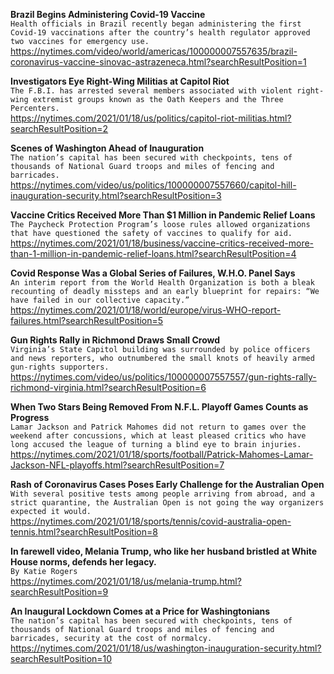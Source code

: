 **Brazil Begins Administering Covid-19 Vaccine**\
`Health officials in Brazil recently began administering the first Covid-19 vaccinations after the country’s health regulator approved two vaccines for emergency use.`\
https://nytimes.com/video/world/americas/100000007557635/brazil-coronavirus-vaccine-sinovac-astrazeneca.html?searchResultPosition=1

**Investigators Eye Right-Wing Militias at Capitol Riot**\
`The F.B.I. has arrested several members associated with violent right-wing extremist groups known as the Oath Keepers and the Three Percenters.`\
https://nytimes.com/2021/01/18/us/politics/capitol-riot-militias.html?searchResultPosition=2

**Scenes of Washington Ahead of Inauguration**\
`The nation’s capital has been secured with checkpoints, tens of thousands of National Guard troops and miles of fencing and barricades.`\
https://nytimes.com/video/us/politics/100000007557660/capitol-hill-inauguration-security.html?searchResultPosition=3

**Vaccine Critics Received More Than $1 Million in Pandemic Relief Loans**\
`The Paycheck Protection Program’s loose rules allowed organizations that have questioned the safety of vaccines to qualify for aid.`\
https://nytimes.com/2021/01/18/business/vaccine-critics-received-more-than-1-million-in-pandemic-relief-loans.html?searchResultPosition=4

**Covid Response Was a Global Series of Failures, W.H.O. Panel Says**\
`An interim report from the World Health Organization is both a bleak recounting of deadly missteps and an early blueprint for repairs: “We have failed in our collective capacity.”`\
https://nytimes.com/2021/01/18/world/europe/virus-WHO-report-failures.html?searchResultPosition=5

**Gun Rights Rally in Richmond Draws Small Crowd**\
`Virginia’s State Capitol building was surrounded by police officers and news reporters, who outnumbered the small knots of heavily armed gun-rights supporters.`\
https://nytimes.com/video/us/politics/100000007557557/gun-rights-rally-richmond-virginia.html?searchResultPosition=6

**When Two Stars Being Removed From N.F.L. Playoff Games Counts as Progress**\
`Lamar Jackson and Patrick Mahomes did not return to games over the weekend after concussions, which at least pleased critics who have long accused the league of turning a blind eye to brain injuries.`\
https://nytimes.com/2021/01/18/sports/football/Patrick-Mahomes-Lamar-Jackson-NFL-playoffs.html?searchResultPosition=7

**Rash of Coronavirus Cases Poses Early Challenge for the Australian Open**\
`With several positive tests among people arriving from abroad, and a strict quarantine, the Australian Open is not going the way organizers expected it would.`\
https://nytimes.com/2021/01/18/sports/tennis/covid-australia-open-tennis.html?searchResultPosition=8

**In farewell video, Melania Trump, who like her husband bristled at White House norms, defends her legacy.**\
`By Katie Rogers`\
https://nytimes.com/2021/01/18/us/melania-trump.html?searchResultPosition=9

**An Inaugural Lockdown Comes at a Price for Washingtonians**\
`The nation’s capital has been secured with checkpoints, tens of thousands of National Guard troops and miles of fencing and barricades, security at the cost of normalcy.`\
https://nytimes.com/2021/01/18/us/washington-inauguration-security.html?searchResultPosition=10

